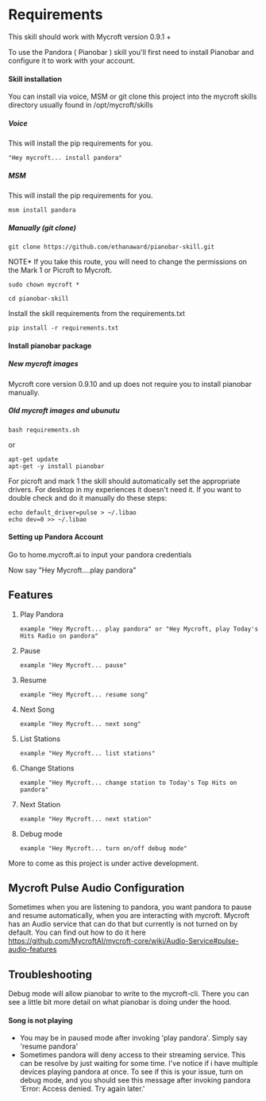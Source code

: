 # Requirements

This skill should work with Mycroft version 0.9.1 +

To use the Pandora ( Pianobar ) skill you'll first need to install Pianobar and configure it to work with your account.

#### Skill installation
You can install via voice, MSM or git clone this project into the mycroft skills directory usually found in /opt/mycroft/skills


##### Voice
This will install the pip requirements for you.

```
"Hey mycroft... install pandora"
```

##### MSM
This will install the pip requirements for you. 

```
msm install pandora
```

##### Manually (git clone)

```
git clone https://github.com/ethanaward/pianobar-skill.git
```
NOTE* If you take this route, you will need to change the permissions on the Mark 1 or Picroft to Mycroft.

```
sudo chown mycroft *
```

```
cd pianobar-skill
```

Install the skill requirements from the requirements.txt

```
pip install -r requirements.txt
```

#### Install pianobar package

##### New mycroft images
Mycroft core version 0.9.10 and up does not require you to install pianobar manually.

##### Old mycroft images and ubunutu

```
bash requirements.sh
```

or

```
apt-get update
apt-get -y install pianobar
```

For picroft and mark 1 the skill should automatically set the appropriate drivers. For desktop in my experiences it doesn't need it. If you want to double check and do it manually do these steps:

```
echo default_driver=pulse > ~/.libao
echo dev=0 >> ~/.libao
```

#### Setting up Pandora Account
Go to home.mycroft.ai to input your pandora credentials

Now say "Hey Mycroft....play pandora"

## Features

1. Play Pandora 
                
       example "Hey Mycroft... play pandora" or "Hey Mycroft, play Today's Hits Radio on pandora"

2. Pause 
    
       example "Hey Mycroft... pause"

3. Resume
    
       example "Hey Mycroft... resume song"

4. Next Song
    
       example "Hey Mycroft... next song"

5. List Stations
    
       example "Hey Mycroft... list stations"

6. Change Stations
    
       example "Hey Mycroft... change station to Today's Top Hits on pandora"

7. Next Station
       
       example "Hey Mycroft... next station"

8. Debug mode

       example "Hey Mycroft... turn on/off debug mode"

More to come as this project is under active development. 

## Mycroft Pulse Audio Configuration
Sometimes when you are listening to pandora, you want pandora to pause and resume automatically, when you are interacting with mycroft. Mycroft has an Audio service that can do that but currently is not turned on by default. You can find out how to do it here https://github.com/MycroftAI/mycroft-core/wiki/Audio-Service#pulse-audio-features

## Troubleshooting
Debug mode will allow pianobar to write to the mycroft-cli. There you can see a little bit more detail on what pianobar is doing under the hood.

#### Song is not playing
* You may be in paused mode after invoking 'play pandora'. Simply say 'resume pandora'
* Sometimes pandora will deny access to their streaming service. This can be resolve by just waiting for some time. I've
  notice if i have multiple devices playing pandora at once. To see if this is your issue, turn on debug mode, 
  and you should see this message after invoking pandora 'Error: Access denied. Try again later.'
